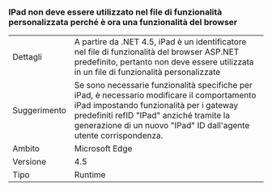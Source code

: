 ### <a name="ipad-should-not-be-used-in-custom-capabilities-file-because-it-is-now-a-browser-capability"></a>IPad non deve essere utilizzato nel file di funzionalità personalizzata perché è ora una funzionalità del browser

|   |   |
|---|---|
|Dettagli|A partire da .NET 4.5, iPad è un identificatore nel file di funzionalità del browser ASP.NET predefinito, pertanto non deve essere utilizzata in un file di funzionalità personalizzate|
|Suggerimento|Se sono necessarie funzionalità specifiche per iPad, è necessario modificare il comportamento iPad impostando funzionalità per i gateway predefiniti refID &quot;IPad&quot; anziché tramite la generazione di un nuovo &quot;IPad&quot; ID dall'agente utente corrispondenza.|
|Ambito|Microsoft Edge|
|Versione|4.5|
|Tipo|Runtime|

